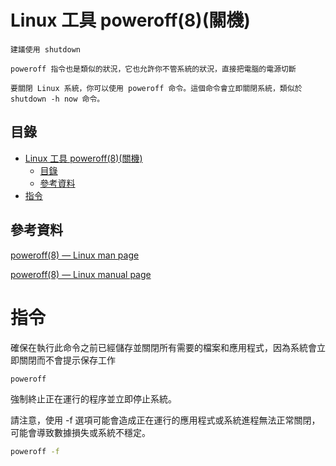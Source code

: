 # Linux 工具 poweroff(8)(關機)

```
建議使用 shutdown

poweroff 指令也是類似的狀況，它也允許你不管系統的狀況，直接把電腦的電源切斷

要關閉 Linux 系統，你可以使用 poweroff 命令。這個命令會立即關閉系統，類似於 shutdown -h now 命令。
```

## 目錄

- [Linux 工具 poweroff(8)(關機)](#linux-工具-poweroff8關機)
  - [目錄](#目錄)
  - [參考資料](#參考資料)
- [指令](#指令)

## 參考資料

[poweroff(8) — Linux man page](https://linux.die.net/man/8/poweroff)

[poweroff(8) — Linux manual page](https://man7.org/linux/man-pages/man1/poweroff.8.html)

# 指令

確保在執行此命令之前已經儲存並關閉所有需要的檔案和應用程式，因為系統會立即關閉而不會提示保存工作

```bash
poweroff
```


強制終止正在運行的程序並立即停止系統。

請注意，使用 -f 選項可能會造成正在運行的應用程式或系統進程無法正常關閉，可能會導致數據損失或系統不穩定。

```bash
poweroff -f
```
